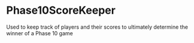 # Phase10ScoreKeeper
Used to keep track of players and their scores to ultimately determine the winner of a Phase 10 game
